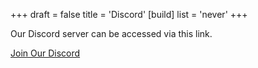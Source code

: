 +++
draft = false
title = 'Discord'
[build]
  list = 'never'
+++

Our Discord server can be accessed via this link.

[Join Our Discord](https://discord.gg/My9pDdnsGC)
